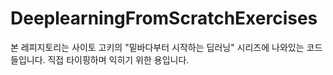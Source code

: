 # DeeplearningFromScratchExercises

본 레피지토리는 사이토 고키의 "밑바다부터 시작하는 딥러닝" 시리즈에 나와있는 코드들입니다. 
직접 타이핑하며 익히기 위한 용입니다. 
